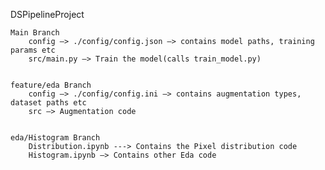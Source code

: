 DSPipelineProject

	Main Branch
		config —> ./config/config.json —> contains model paths, training params etc
		src/main.py —> Train the model(calls train_model.py)
	
	
	feature/eda Branch
		config —> ./config/config.ini —> contains augmentation types, dataset paths etc
		src —> Augmentation code
		
	
	eda/Histogram Branch
		Distribution.ipynb ---> Contains the Pixel distribution code
		Histogram.ipynb —> Contains other Eda code 
